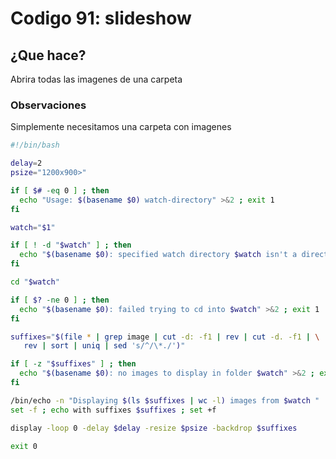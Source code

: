 # Codigo 91: slideshow

## ¿Que hace?
Abrira todas las imagenes de una carpeta

### **Observaciones**
Simplemente necesitamos una carpeta con imagenes

```bash
#!/bin/bash

delay=2
psize="1200x900>"	

if [ $# -eq 0 ] ; then
  echo "Usage: $(basename $0) watch-directory" >&2 ; exit 1
fi

watch="$1"

if [ ! -d "$watch" ] ; then
  echo "$(basename $0): specified watch directory $watch isn't a directory" >&2 ; exit 1
fi

cd "$watch"

if [ $? -ne 0 ] ; then
  echo "$(basename $0): failed trying to cd into $watch" >&2 ; exit 1
fi

suffixes="$(file * | grep image | cut -d: -f1 | rev | cut -d. -f1 | \
   rev | sort | uniq | sed 's/^/\*./')"

if [ -z "$suffixes" ] ; then
  echo "$(basename $0): no images to display in folder $watch" >&2 ; exit 1
fi

/bin/echo -n "Displaying $(ls $suffixes | wc -l) images from $watch "
set -f ; echo with suffixes $suffixes ; set +f

display -loop 0 -delay $delay -resize $psize -backdrop $suffixes

exit 0
```
